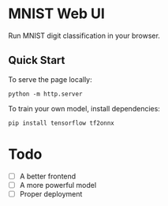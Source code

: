# MNIST Web UI

Run MNIST digit classification in your browser.

## Quick Start

To serve the page locally:

```
python -m http.server
```

To train your own model, install dependencies:

```
pip install tensorflow tf2onnx
```

# Todo

- [ ] A better frontend
- [ ] A more powerful model
- [ ] Proper deployment
